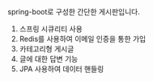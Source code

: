 spring-boot로 구성한 간단한 게시판입니다.

1. 스프링 시큐리티 사용
2. Redis를 사용하여 이메일 인증을 통한 가입
3. 카테고리형 게시글
4. 글에 대한 답변 기능
5. JPA 사용하여 데이터 핸들링
